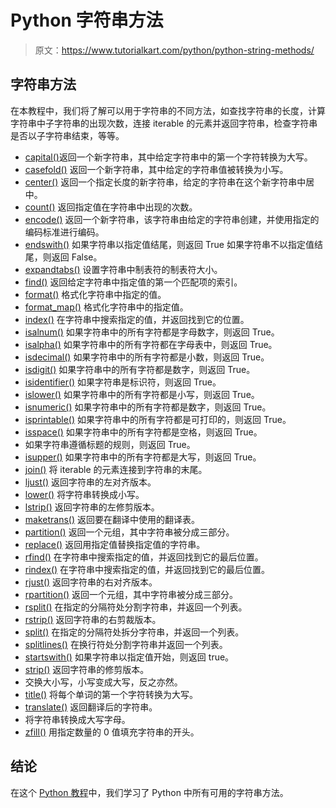 # Python 字符串方法

> 原文：<https://www.tutorialkart.com/python/python-string-methods/>

## 字符串方法

在本教程中，我们将了解可以用于字符串的不同方法，如查找字符串的长度，计算字符串中子字符串的出现次数，连接 iterable 的元素并返回字符串，检查字符串是否以子字符串结束，等等。

*   [capital()](https://www.tutorialkart.com/python/python-string-capitalize/)返回一个新字符串，其中给定字符串中的第一个字符转换为大写。
*   [casefold()](https://www.tutorialkart.com/python/python-string-casefold/) 返回一个新字符串，其中给定的字符串值被转换为小写。
*   [center()](https://www.tutorialkart.com/python/python-string-center/) 返回一个指定长度的新字符串，给定的字符串在这个新字符串中居中。
*   [count()](https://www.tutorialkart.com/python/python-string-count/) 返回指定值在字符串中出现的次数。
*   [encode()](https://www.tutorialkart.com/python/python-string-encode/) 返回一个新字符串，该字符串由给定的字符串创建，并使用指定的编码标准进行编码。
*   [endswith()](https://www.tutorialkart.com/python/python-string-endswith/) 如果字符串以指定值结尾，则返回 True 如果字符串不以指定值结尾，则返回 False。
*   [expandtabs()](https://www.tutorialkart.com/python/python-string-expandtabs/) 设置字符串中制表符的制表符大小。
*   [find()](https://www.tutorialkart.com/python/python-string-find/) 返回给定字符串中指定值的第一个匹配项的索引。
*   [format()](https://www.tutorialkart.com/python/python-string-format/) 格式化字符串中指定的值。
*   [format_map()](https://www.tutorialkart.com/python/python-string-format_map/) 格式化字符串中的指定值。
*   [index()](https://www.tutorialkart.com/python/python-string-index/) 在字符串中搜索指定的值，并返回找到它的位置。
*   [isalnum()](https://www.tutorialkart.com/python/python-string-isalnum/) 如果字符串中的所有字符都是字母数字，则返回 True。
*   [isalpha()](https://www.tutorialkart.com/python/python-string-isalpha/) 如果字符串中的所有字符都在字母表中，则返回 True。
*   [isdecimal()](https://www.tutorialkart.com/python/python-string-isdecimal/) 如果字符串中的所有字符都是小数，则返回 True。
*   [isdigit()](https://www.tutorialkart.com/python/python-string-isdigit/) 如果字符串中的所有字符都是数字，则返回 True。
*   [isidentifier()](https://www.tutorialkart.com/python/python-string-isidentifier/) 如果字符串是标识符，则返回 True。
*   [islower()](https://www.tutorialkart.com/python/python-string-islower/) 如果字符串中的所有字符都是小写，则返回 True。
*   [isnumeric()](https://www.tutorialkart.com/python/python-string-isnumeric/) 如果字符串中的所有字符都是数字，则返回 True。
*   [isprintable()](https://www.tutorialkart.com/python/python-string-isprintable/) 如果字符串中的所有字符都是可打印的，则返回 True。
*   [isspace()](https://www.tutorialkart.com/python/python-string-isspace/) 如果字符串中的所有字符都是空格，则返回 True。
*   如果字符串遵循标题的规则，则返回 True。
*   [isupper()](https://www.tutorialkart.com/python/python-string-isupper/) 如果字符串中的所有字符都是大写，则返回 True。
*   [join()](https://www.tutorialkart.com/python/python-string-join/) 将 iterable 的元素连接到字符串的末尾。
*   [ljust()](https://www.tutorialkart.com/python/python-string-ljust/) 返回字符串的左对齐版本。
*   [lower()](https://www.tutorialkart.com/python/python-string-lower/) 将字符串转换成小写。
*   [lstrip()](https://www.tutorialkart.com/python/python-string-lstrip/) 返回字符串的左修剪版本。
*   [maketrans()](https://www.tutorialkart.com/python/python-string-maketrans/) 返回要在翻译中使用的翻译表。
*   [partition()](https://www.tutorialkart.com/python/python-string-partition/) 返回一个元组，其中字符串被分成三部分。
*   [replace()](https://www.tutorialkart.com/python/python-string-replace/) 返回用指定值替换指定值的字符串。
*   [rfind()](https://www.tutorialkart.com/python/python-string-rfind/) 在字符串中搜索指定的值，并返回找到它的最后位置。
*   [rindex()](https://www.tutorialkart.com/python/python-string-rindex/) 在字符串中搜索指定的值，并返回找到它的最后位置。
*   [rjust()](https://www.tutorialkart.com/python/python-string-rjust/) 返回字符串的右对齐版本。
*   [rpartition()](https://www.tutorialkart.com/python/python-string-rpartition/) 返回一个元组，其中字符串被分成三部分。
*   [rsplit()](https://www.tutorialkart.com/python/python-string-rsplit/) 在指定的分隔符处分割字符串，并返回一个列表。
*   [rstrip()](https://www.tutorialkart.com/python/python-string-rstrip/) 返回字符串的右剪裁版本。
*   [split()](https://www.tutorialkart.com/python/python-string-split/) 在指定的分隔符处拆分字符串，并返回一个列表。
*   [splitlines()](https://www.tutorialkart.com/python/python-string-splitlines/) 在换行符处分割字符串并返回一个列表。
*   [startswith()](https://www.tutorialkart.com/python/python-string-startswith/) 如果字符串以指定值开始，则返回 true。
*   [strip()](https://www.tutorialkart.com/python/python-string-strip/) 返回字符串的修剪版本。
*   交换大小写，小写变成大写，反之亦然。
*   [title()](https://www.tutorialkart.com/python/python-string-title/) 将每个单词的第一个字符转换为大写。
*   [translate()](https://www.tutorialkart.com/python/python-string-translate/) 返回翻译后的字符串。
*   将字符串转换成大写字母。
*   [zfill()](https://www.tutorialkart.com/python/python-string-zfill/) 用指定数量的 0 值填充字符串的开头。

## 结论

在这个 [Python 教程](https://www.tutorialkart.com/python/)中，我们学习了 Python 中所有可用的字符串方法。